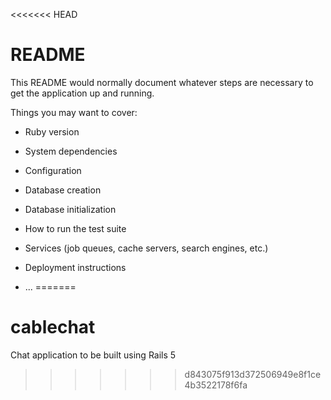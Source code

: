 <<<<<<< HEAD
# README

This README would normally document whatever steps are necessary to get the
application up and running.

Things you may want to cover:

* Ruby version

* System dependencies

* Configuration

* Database creation

* Database initialization

* How to run the test suite

* Services (job queues, cache servers, search engines, etc.)

* Deployment instructions

* ...
=======
# cablechat
Chat application to be built using Rails 5
>>>>>>> d843075f913d372506949e8f1ce4b3522178f6fa
